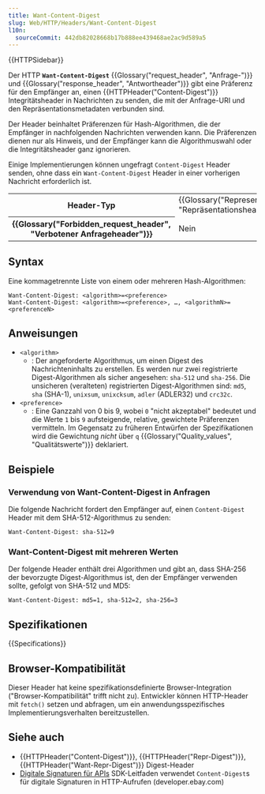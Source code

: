```yaml
---
title: Want-Content-Digest
slug: Web/HTTP/Headers/Want-Content-Digest
l10n:
  sourceCommit: 442db82028668b17b888ee439468ae2ac9d589a5
---
```


{{HTTPSidebar}}

Der HTTP **`Want-Content-Digest`** {{Glossary("request_header", "Anfrage-")}} und {{Glossary("response_header", "Antwortheader")}} gibt eine Präferenz für den Empfänger an, einen {{HTTPHeader("Content-Digest")}} Integritätsheader in Nachrichten zu senden, die mit der Anfrage-URI und den Repräsentationsmetadaten verbunden sind.

Der Header beinhaltet Präferenzen für Hash-Algorithmen, die der Empfänger in nachfolgenden Nachrichten verwenden kann. Die Präferenzen dienen nur als Hinweis, und der Empfänger kann die Algorithmuswahl oder die Integritätsheader ganz ignorieren.

Einige Implementierungen können ungefragt `Content-Digest` Header senden, ohne dass ein `Want-Content-Digest` Header in einer vorherigen Nachricht erforderlich ist.

<table class="properties">
  <tbody>
    <tr>
      <th scope="row">Header-Typ</th>
      <td>{{Glossary("Representation_header", "Repräsentationsheader")}}</td>
    </tr>
    <tr>
      <th scope="row">{{Glossary("Forbidden_request_header", "Verbotener Anfrageheader")}}</th>
      <td>Nein</td>
    </tr>
  </tbody>
</table>

## Syntax

Eine kommagetrennte Liste von einem oder mehreren Hash-Algorithmen:

```http
Want-Content-Digest: <algorithm>=<preference>
Want-Content-Digest: <algorithm>=<preference>, …, <algorithmN>=<preferenceN>
```

## Anweisungen

- `<algorithm>`
  - : Der angeforderte Algorithmus, um einen Digest des Nachrichteninhalts zu erstellen.
    Es werden nur zwei registrierte Digest-Algorithmen als sicher angesehen: `sha-512` und `sha-256`.
    Die unsicheren (veralteten) registrierten Digest-Algorithmen sind: `md5`, `sha` (SHA-1), `unixsum`, `unixcksum`, `adler` (ADLER32) und `crc32c`.
- `<preference>`
  - : Eine Ganzzahl von 0 bis 9, wobei `0` "nicht akzeptabel" bedeutet und die Werte `1` bis `9` aufsteigende, relative, gewichtete Präferenzen vermitteln.
    Im Gegensatz zu früheren Entwürfen der Spezifikationen wird die Gewichtung _nicht_ über `q` {{Glossary("Quality_values", "Qualitätswerte")}} deklariert.

## Beispiele

### Verwendung von Want-Content-Digest in Anfragen

Die folgende Nachricht fordert den Empfänger auf, einen `Content-Digest` Header mit dem SHA-512-Algorithmus zu senden:

```http
Want-Content-Digest: sha-512=9
```

### Want-Content-Digest mit mehreren Werten

Der folgende Header enthält drei Algorithmen und gibt an, dass SHA-256 der bevorzugte Digest-Algorithmus ist, den der Empfänger verwenden sollte, gefolgt von SHA-512 und MD5:

```http
Want-Content-Digest: md5=1, sha-512=2, sha-256=3
```

## Spezifikationen

{{Specifications}}

## Browser-Kompatibilität

Dieser Header hat keine spezifikationsdefinierte Browser-Integration ("Browser-Kompatibilität" trifft nicht zu).
Entwickler können HTTP-Header mit `fetch()` setzen und abfragen, um ein anwendungsspezifisches Implementierungsverhalten bereitzustellen.

## Siehe auch

- {{HTTPHeader("Content-Digest")}}, {{HTTPHeader("Repr-Digest")}}, {{HTTPHeader("Want-Repr-Digest")}} Digest-Header
- [Digitale Signaturen für APIs](https://developer.ebay.com/develop/guides/digital-signatures-for-apis) SDK-Leitfaden verwendet `Content-Digest`s für digitale Signaturen in HTTP-Aufrufen (developer.ebay.com)

